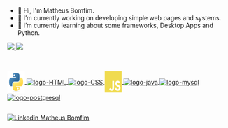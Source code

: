 ### 
- 👋 Hi, I'm Matheus Bomfim.
- 🔭 I’m currently working on developing simple web pages and systems.
- 🌱 I’m currently learning about some frameworks, Desktop Apps and Python.

  
 <!--
**bomfim1209/bomfim1209** is a ✨ _special_ ✨ repository because its `README.md` (this file) appears on your GitHub profile.

Here are some ideas to get you started:



- 👯 I’m looking to collaborate on ...
- 🤔 I’m looking for help with ...
- 💬 Ask me about ...
- 📫 How to reach me: ...
- 😄 Pronouns: ...
- ⚡ Fun fact: ...
-->


<div>
  <a href="https://github.com/bomfim1209"> 
  <img height="180em" src="https://github-readme-stats.vercel.app/api?username=bomfim1209&show_icons=true&theme=tokyonight&include_all_commits=true&count_private=true"/>
  <img height="180em" src="https://github-readme-stats.vercel.app/api/top-langs/?username=bomfim1209&layout=compact&langs_count=16&theme=tokyonight"/>
</div>

##

<div style="display: inline_block">
<br>
 
<img align="center" alt="logo-Python" height="50" width="40" src="https://raw.githubusercontent.com/devicons/devicon/master/icons/python/python-original.svg">
<img align="center" alt="logo-HTML" height="50" width="40" src="https://cdn.jsdelivr.net/gh/devicons/devicon/icons/html5/html5-original.svg">
<img align="center" alt="logo-CSS" height="50" width="40" src="https://cdn.jsdelivr.net/gh/devicons/devicon/icons/css3/css3-original.svg">
<img align="center" alt="logo-javascript" height="50" width="40" src="https://raw.githubusercontent.com/devicons/devicon/master/icons/javascript/javascript-plain.svg">
<img align="center" alt="logo-java" height="50" width="40" src="https://cdn.jsdelivr.net/gh/devicons/devicon/icons/java/java-original.svg">
<img align="center" alt="logo-mysql" height="50" width="40" src="https://cdn.jsdelivr.net/gh/devicons/devicon/icons/mysql/mysql-original-wordmark.svg">
<img align="center" alt="logo-postgresql" height="50" width="40" src="https://cdn.jsdelivr.net/gh/devicons/devicon/icons/postgresql/postgresql-original-wordmark.svg">
 
##

<div>
 <a href="https://www.linkedin.com/in/matheus-bomfim-ferreira-fonseca" target="_blank"><img src="https://img.shields.io/badge/LinkedIn-0077B5?style=for-the-badge&logo=linkedin&logoColor=white" alt="Linkedin Matheus Bomfim">
</a>
</div>
